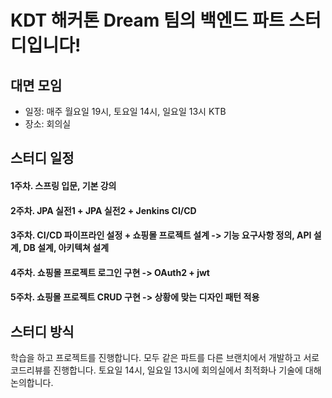 # KDT 해커톤 Dream 팀의 백엔드 파트 스터디입니다!
## 대면 모임
- 일정: 매주 월요일 19시, 토요일 14시, 일요일 13시 KTB
- 장소: 회의실
## 스터디 일정
#### 1주차. 스프링 입문, 기본 강의 
#### 2주차. JPA 실전1 + JPA 실전2 + Jenkins CI/CD
#### 3주차. CI/CD 파이프라인 설정 + 쇼핑몰 프로젝트 설계 -> 기능 요구사항 정의, API 설계, DB 설계, 아키텍쳐 설계
#### 4주차. 쇼핑몰 프로젝트 로그인 구현 -> OAuth2 + jwt
#### 5주차. 쇼핑몰 프로젝트 CRUD 구현 -> 상황에 맞는 디자인 패턴 적용
## 스터디 방식
학습을 하고 프로젝트를 진행합니다.
모두 같은 파트를 다른 브랜치에서 개발하고 서로 코드리뷰를 진행합니다.
토요일 14시, 일요일 13시에 회의실에서 최적화나 기술에 대해 논의합니다.
